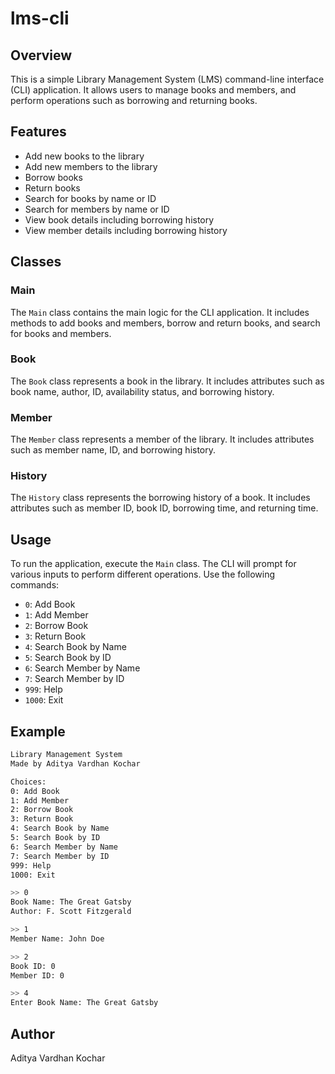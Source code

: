 # lms-cli

## Overview
This is a simple Library Management System (LMS) command-line interface (CLI) application. It allows users to manage books and members, and perform operations such as borrowing and returning books.

## Features
- Add new books to the library
- Add new members to the library
- Borrow books
- Return books
- Search for books by name or ID
- Search for members by name or ID
- View book details including borrowing history
- View member details including borrowing history

## Classes
### Main
The `Main` class contains the main logic for the CLI application. It includes methods to add books and members, borrow and return books, and search for books and members.

### Book
The `Book` class represents a book in the library. It includes attributes such as book name, author, ID, availability status, and borrowing history.

### Member
The `Member` class represents a member of the library. It includes attributes such as member name, ID, and borrowing history.

### History
The `History` class represents the borrowing history of a book. It includes attributes such as member ID, book ID, borrowing time, and returning time.

## Usage
To run the application, execute the `Main` class. The CLI will prompt for various inputs to perform different operations. Use the following commands:
- `0`: Add Book
- `1`: Add Member
- `2`: Borrow Book
- `3`: Return Book
- `4`: Search Book by Name
- `5`: Search Book by ID
- `6`: Search Member by Name
- `7`: Search Member by ID
- `999`: Help
- `1000`: Exit

## Example
```sh
Library Management System
Made by Aditya Vardhan Kochar

Choices:
0: Add Book
1: Add Member
2: Borrow Book
3: Return Book
4: Search Book by Name
5: Search Book by ID
6: Search Member by Name
7: Search Member by ID
999: Help
1000: Exit

>> 0
Book Name: The Great Gatsby
Author: F. Scott Fitzgerald

>> 1
Member Name: John Doe

>> 2
Book ID: 0
Member ID: 0

>> 4
Enter Book Name: The Great Gatsby
```

## Author
Aditya Vardhan Kochar